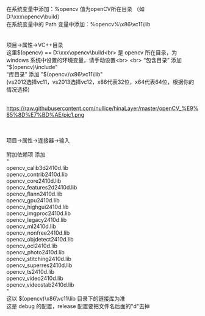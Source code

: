 在系统变量中添加：%opencv 值为openCV所在目录 （如 D:\xxx\opencv\build）<br>
在系统变量中的 Path 变量中添加：%opencv%\x86\vc11\lib<br>
<br>
<br>
项目->属性->VC++目录<br>
这里$(opencv) == D:\xxx\opencv\build<br>
是 opencv 所在目录，为 windows 系统中设置的环境变量，请手动设置<br>
<br>
“包含目录” 添加  "$(opencv)\include"<br>
“库目录”     添加  "$(opencv)\x86\vc11\lib"<br>
(vs2012选择vc11，vs2013选择vc12，x86代表32位，x64代表64位，根据你的情况选择)<br>
<br>

https://raw.githubusercontent.com/nullice/hinaLayer/master/openCV_%E9%85%8D%E7%BD%AE/pic1.png

<br>
<br>
项目->属性->连接器->输入<br>
<br>
附加依赖项 添加 <br>
"<br>
opencv_calib3d2410d.lib<br>
opencv_contrib2410d.lib<br>
opencv_core2410d.lib<br>
opencv_features2d2410d.lib<br>
opencv_flann2410d.lib<br>
opencv_gpu2410d.lib<br>
opencv_highgui2410d.lib<br>
opencv_imgproc2410d.lib<br>
opencv_legacy2410d.lib<br>
opencv_ml2410d.lib<br>
opencv_nonfree2410d.lib<br>
opencv_objdetect2410d.lib<br>
opencv_ocl2410d.lib<br>
opencv_photo2410d.lib<br>
opencv_stitching2410d.lib<br>
opencv_superres2410d.lib<br>
opencv_ts2410d.lib<br>
opencv_video2410d.lib<br>
opencv_videostab2410d.lib<br>
"<br>
这以 $(opencv)\x86\vc11\lib 目录下的链接库为准<br>
这是 debug 的配置，release 配置要把文件名后面的"d"去掉<br>
<br>
<br>
<br>
<br>
<br>
<br>
<br>
<br>
<br>
<br>
<br>
